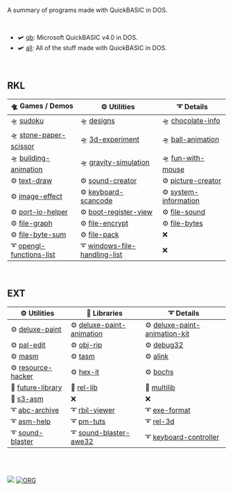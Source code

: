 A summary of programs made with QuickBASIC in DOS.

<br>

- 🛩️ [qb](https://qb40.github.io/qb/): Microsoft QuickBASIC v4.0 in DOS.
- 🛩️ [all](https://qb40.github.io/all/): All of the stuff made with QuickBASIC in DOS.

<br>


## RKL

| 🛸 Games / Demos           | ⚙️ Utilities                    | ➰ Details              |
| ------------------------- | ------------------------------ | ---------------------- |
| 🛸 [sudoku]                | 🛸 [designs]                    | 🛸 [chocolate-info]     |
| 🛸 [stone-paper-scissor]   | 🛸 [3d-experiment]              | 🛸 [ball-animation]     |
| 🛸 [building-animation]    | 🛸 [gravity-simulation]         | 🛸 [fun-with-mouse]     |
| ⚙️ [text-draw]             | ⚙️ [sound-creator]              | ⚙️ [picture-creator]    |
| ⚙️ [image-effect]          | ⚙️ [keyboard-scancode]          | ⚙️ [system-information] |
| ⚙️ [port-io-helper]        | ⚙️ [boot-register-view]         | ⚙️ [file-sound]         |
| ⚙️ [file-graph]            | ⚙️ [file-encrypt]               | ⚙️ [file-bytes]         |
| ⚙️ [file-byte-sum]         | ⚙️ [file-pack]                  | ❌                      |
| ➰ [opengl-functions-list] | ➰ [windows-file-handling-list] | ❌                      |

[sudoku]: https://qb40.github.io/sudoku/
[designs]: https://qb40.github.io/designs/
[chocolate-info]: https://qb40.github.io/chocolate-info/
[stone-paper-scissor]: https://qb40.github.io/stone-paper-scissor/
[3d-experiment]: https://qb40.github.io/3d-experiment/
[ball-animation]: https://qb40.github.io/ball-animation/
[building-animation]: https://qb40.github.io/building-animation/
[gravity-simulation]: https://qb40.github.io/gravity-simulation/
[fun-with-mouse]: https://qb40.github.io/fun-with-mouse/

[text-draw]: https://qb40.github.io/text-draw/
[sound-creator]: https://qb40.github.io/sound-creator/
[picture-creator]: https://qb40.github.io/picture-creator/
[image-effect]: https://qb40.github.io/image-effect/
[keyboard-scancode]: https://qb40.github.io/keyboard-scancode/
[system-information]: https://qb40.github.io/system-information/
[port-io-helper]: https://qb40.github.io/port-io-helper/
[boot-register-view]: https://qb40.github.io/boot-register-view/
[file-sound]: https://qb40.github.io/file-sound/
[file-graph]: https://qb40.github.io/file-graph/
[file-encrypt]: https://qb40.github.io/file-encrypt/
[file-bytes]: https://qb40.github.io/file-bytes/
[file-byte-sum]: https://qb40.github.io/file-byte-sum/
[file-pack]: https://qb40.github.io/file-pack/

[opengl-functions-list]: https://qb40.github.io/opengl-functions-list/
[windows-file-handling-list]: https://qb40.github.io/windows-file-handling-list/

<br>


## EXT

| ⚙️ Utilities         | 🧷 Libraries                | ➰ Details                      |
| ------------------- | -------------------------- | ------------------------------ |
| ⚙️ [deluxe-paint]    | ⚙️ [deluxe-paint-animation] | ⚙️ [deluxe-paint-animation-kit] |
| ⚙️ [pal-edit]        | ⚙️ [obj-rip]                | ⚙️ [debug32]                    |
| ⚙️ [masm]            | ⚙️ [tasm]                   | ⚙️ [alink]                      |
| ⚙️ [resource-hacker] | ⚙️ [hex-it]                 | ⚙️ [bochs]                      |
| 🧷 [future-library]  | 🧷 [rel-lib]                | 🧷 [multilib]                   |
| 🧷 [s3-asm]          | ❌                          | ❌                              |
| ➰ [abc-archive]     | ➰ [rbil-viewer]            | ➰ [exe-format]                 |
| ➰ [asm-help]        | ➰ [pm-tuts]                | ➰ [rel-3d]                     |
| ➰ [sound-blaster]   | ➰ [sound-blaster-awe32]    | ➰ [keyboard-controller]        |

[deluxe-paint]: https://qb40.github.io/deluxe-paint/
[deluxe-paint-animation]: https://qb40.github.io/deluxe-paint-animation/
[deluxe-paint-animation-kit]: https://qb40.github.io/deluxe-paint-animation-kit/
[pal-edit]: https://qb40.github.io/pal-edit/
[obj-rip]: https://qb40.github.io/obj-rip/
[debug32]: https://qb40.github.io/debug32/
[masm]: https://qb40.github.io/masm/
[tasm]: https://qb40.github.io/tasm/
[alink]: https://qb40.github.io/alink/
[resource-hacker]: https://qb40.github.io/resource-hacker/
[hex-it]: https://qb40.github.io/hex-it/
[bochs]: https://qb40.github.io/bochs/

[future-library]: https://qb40.github.io/future-library/
[rel-lib]: https://qb40.github.io/rel-lib/
[multilib]: https://qb40.github.io/multilib/
[s3-asm]: https://qb40.github.io/s3-asm/

[abc-archive]: https://qb40.github.io/abc-archive/
[rbil-viewer]: https://qb40.github.io/rbil-viewer/
[exe-format]: https://qb40.github.io/exe-format/
[asm-help]: https://qb40.github.io/asm-help/
[pm-tuts]: https://qb40.github.io/pm-tuts/
[rel-3d]: https://qb40.github.io/rel-3d/
[sound-blaster]: https://qb40.github.io/sound-blaster/
[sound-blaster-awe32]: https://qb40.github.io/sound-blaster-awe32/
[keyboard-controller]: https://qb40.github.io/keyboard-controller/

<br>
<br>

[![](https://img.youtube.com/vi/RZ36ZPZhcaE/maxresdefault.jpg)](https://www.youtube.com/watch?v=RZ36ZPZhcaE)
[![ORG](https://img.shields.io/badge/org-wolfram77-green?logo=Org)](https://wolfram77.github.io)
